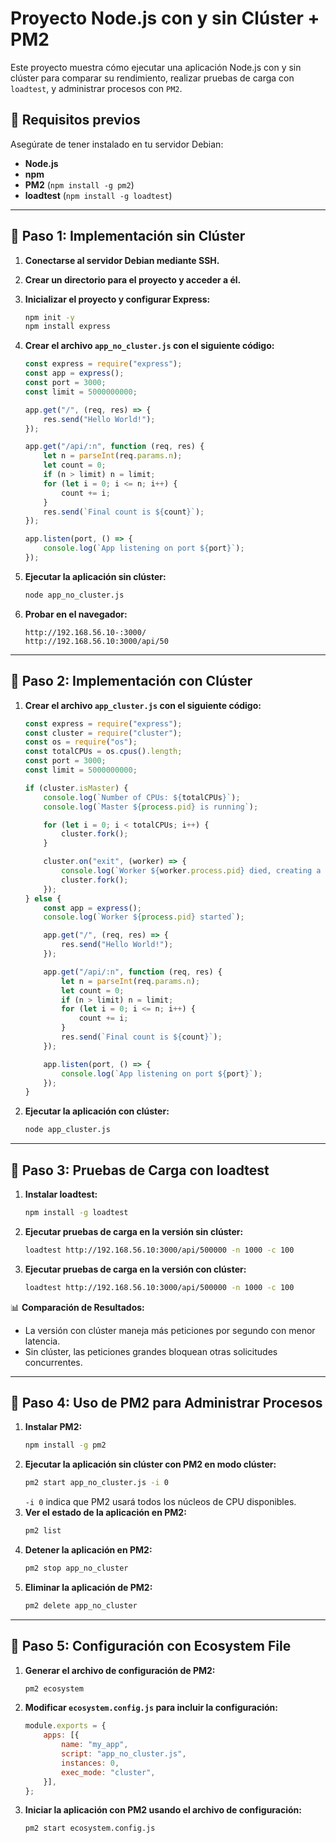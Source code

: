 # Proyecto Node.js con y sin Clúster + PM2

Este proyecto muestra cómo ejecutar una aplicación Node.js con y sin clúster para comparar su rendimiento, realizar pruebas de carga con `loadtest`, y administrar procesos con `PM2`.

## 📌 Requisitos previos

Asegúrate de tener instalado en tu servidor Debian:

- **Node.js**  
- **npm**  
- **PM2** (`npm install -g pm2`)  
- **loadtest** (`npm install -g loadtest`)  

---

## 🚀 Paso 1: Implementación sin Clúster

1. **Conectarse al servidor Debian mediante SSH.**  
2. **Crear un directorio para el proyecto y acceder a él.**  
3. **Inicializar el proyecto y configurar Express:**
   ```sh
   npm init -y
   npm install express
   ```
4. **Crear el archivo `app_no_cluster.js` con el siguiente código:**
   
   ```javascript
   const express = require("express");
   const app = express();
   const port = 3000;
   const limit = 5000000000;

   app.get("/", (req, res) => {
       res.send("Hello World!");
   });

   app.get("/api/:n", function (req, res) {
       let n = parseInt(req.params.n);
       let count = 0;
       if (n > limit) n = limit;
       for (let i = 0; i <= n; i++) {
           count += i;
       }
       res.send(`Final count is ${count}`);
   });

   app.listen(port, () => {
       console.log(`App listening on port ${port}`);
   });
   ```

5. **Ejecutar la aplicación sin clúster:**
   ```sh
   node app_no_cluster.js
   ```
6. **Probar en el navegador:**
   ```
   http://192.168.56.10-:3000/
   http://192.168.56.10:3000/api/50
   ```

---

## 🚀 Paso 2: Implementación con Clúster

1. **Crear el archivo `app_cluster.js` con el siguiente código:**
   
   ```javascript
   const express = require("express");
   const cluster = require("cluster");
   const os = require("os");
   const totalCPUs = os.cpus().length;
   const port = 3000;
   const limit = 5000000000;

   if (cluster.isMaster) {
       console.log(`Number of CPUs: ${totalCPUs}`);
       console.log(`Master ${process.pid} is running`);

       for (let i = 0; i < totalCPUs; i++) {
           cluster.fork();
       }

       cluster.on("exit", (worker) => {
           console.log(`Worker ${worker.process.pid} died, creating a new one`);
           cluster.fork();
       });
   } else {
       const app = express();
       console.log(`Worker ${process.pid} started`);

       app.get("/", (req, res) => {
           res.send("Hello World!");
       });

       app.get("/api/:n", function (req, res) {
           let n = parseInt(req.params.n);
           let count = 0;
           if (n > limit) n = limit;
           for (let i = 0; i <= n; i++) {
               count += i;
           }
           res.send(`Final count is ${count}`);
       });

       app.listen(port, () => {
           console.log(`App listening on port ${port}`);
       });
   }
   ```

2. **Ejecutar la aplicación con clúster:**
   ```sh
   node app_cluster.js
   ```

---

## 🚀 Paso 3: Pruebas de Carga con loadtest

1. **Instalar loadtest:**
   ```sh
   npm install -g loadtest
   ```
2. **Ejecutar pruebas de carga en la versión sin clúster:**
   ```sh
   loadtest http://192.168.56.10:3000/api/500000 -n 1000 -c 100
   ```
3. **Ejecutar pruebas de carga en la versión con clúster:**
   ```sh
   loadtest http://192.168.56.10:3000/api/500000 -n 1000 -c 100
   ```

📊 **Comparación de Resultados:**
- La versión con clúster maneja más peticiones por segundo con menor latencia.
- Sin clúster, las peticiones grandes bloquean otras solicitudes concurrentes.

---

## 🚀 Paso 4: Uso de PM2 para Administrar Procesos

1. **Instalar PM2:**
   ```sh
   npm install -g pm2
   ```
2. **Ejecutar la aplicación sin clúster con PM2 en modo clúster:**
   ```sh
   pm2 start app_no_cluster.js -i 0
   ```
   `-i 0` indica que PM2 usará todos los núcleos de CPU disponibles.
3. **Ver el estado de la aplicación en PM2:**
   ```sh
   pm2 list
   ```
4. **Detener la aplicación en PM2:**
   ```sh
   pm2 stop app_no_cluster
   ```
5. **Eliminar la aplicación de PM2:**
   ```sh
   pm2 delete app_no_cluster
   ```

---

## 🚀 Paso 5: Configuración con Ecosystem File

1. **Generar el archivo de configuración de PM2:**
   ```sh
   pm2 ecosystem
   ```
2. **Modificar `ecosystem.config.js` para incluir la configuración:**
   
   ```javascript
   module.exports = {
       apps: [{
           name: "my_app",
           script: "app_no_cluster.js",
           instances: 0,
           exec_mode: "cluster",
       }],
   };
   ```

3. **Iniciar la aplicación con PM2 usando el archivo de configuración:**
   ```sh
   pm2 start ecosystem.config.js

